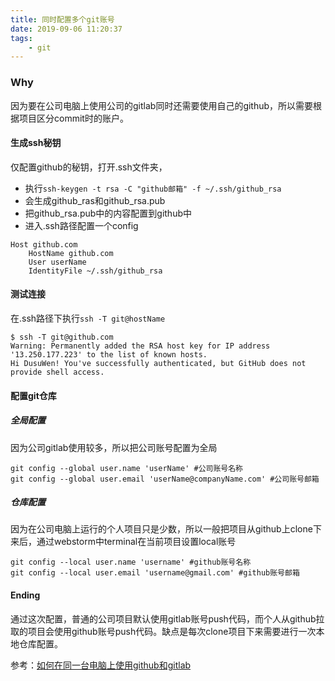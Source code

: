 ```yaml
---
title: 同时配置多个git账号
date: 2019-09-06 11:20:37
tags:
	- git
---
```


### Why

因为要在公司电脑上使用公司的gitlab同时还需要使用自己的github，所以需要根据项目区分commit时的账户。

#### 生成ssh秘钥

仅配置github的秘钥，打开.ssh文件夹，

* 执行`ssh-keygen -t rsa -C "github邮箱" -f ~/.ssh/github_rsa`
* 会生成github_ras和github_rsa.pub
* 把github_rsa.pub中的内容配置到github中
* 进入.ssh路径配置一个config

```
Host github.com
    HostName github.com
    User userName
    IdentityFile ~/.ssh/github_rsa
```

#### 测试连接

在.ssh路径下执行`ssh -T git@hostName`

```
$ ssh -T git@github.com
Warning: Permanently added the RSA host key for IP address '13.250.177.223' to the list of known hosts.
Hi DusuWen! You've successfully authenticated, but GitHub does not provide shell access.
```

#### 配置git仓库

##### 全局配置

因为公司gitlab使用较多，所以把公司账号配置为全局

```
git config --global user.name 'userName' #公司账号名称
git config --global user.email 'userName@companyName.com' #公司账号邮箱
```

##### 仓库配置

因为在公司电脑上运行的个人项目只是少数，所以一般把项目从github上clone下来后，通过webstorm中terminal在当前项目设置local账号

```
git config --local user.name 'username' #github账号名称
git config --local user.email 'username@gmail.com' #github账号邮箱
```

#### Ending

通过这次配置，普通的公司项目默认使用gitlab账号push代码，而个人从github拉取的项目会使用github账号push代码。缺点是每次clone项目下来需要进行一次本地仓库配置。

参考：[如何在同一台电脑上使用github和gitlab]()
